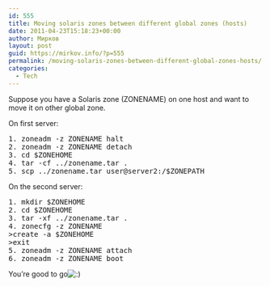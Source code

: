 ```yaml
---
id: 555
title: Moving solaris zones between different global zones (hosts)
date: 2011-04-23T15:18:23+00:00
author: Мирков
layout: post
guid: https://mirkov.info/?p=555
permalink: /moving-solaris-zones-between-different-global-zones-hosts/
categories:
  - Tech
---
```

Suppose you have a Solaris zone (ZONENAME) on one host and want to move it on other global zone.  
  
On first server:  


<pre>1. zoneadm -z ZONENAME halt
2. zoneadm -z ZONENAME detach
3. cd $ZONEHOME
4. tar -cf ../zonename.tar .
5. scp ../zonename.tar user@server2:/$ZONEPATH</pre>

On the second server:  


<pre>1. mkdir $ZONEHOME
2. cd $ZONEHOME
3. tar -xf ../zonename.tar .
4. zonecfg -z ZONENAME
>create -a $ZONEHOME
>exit
5. zoneadm -z ZONENAME attach
6. zoneadm -z ZONENAME boot</pre>

You&#8217;re good to go<img src='https://mirkov.info/wp-includes/images/blank.gif' alt=':)' class='wp-smiley smiley-2' />